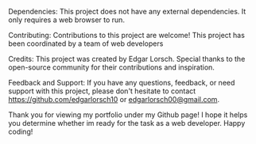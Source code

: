 Dependencies:
This project does not have any external dependencies. It only requires a web browser to run.

Contributing:
Contributions to this project are welcome! This project has been coordinated by a team of web developers



Credits:
This project was created by Edgar Lorsch. Special thanks to the open-source community for their contributions and inspiration.

Feedback and Support:
If you have any questions, feedback, or need support with this project, please don't hesitate to contact https://github.com/edgarlorsch10 or edgarlorsch00@gmail.com.

Thank you for viewing my portfolio under my Github page! I hope it helps you determine whether im ready for the task as a web developer. Happy coding!





